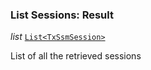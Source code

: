 

### List Sessions: Result  
  
<article>

*list* [`List<TxSsmSession>`](#txssmsession) 

List of all the retrieved sessions

</article>


